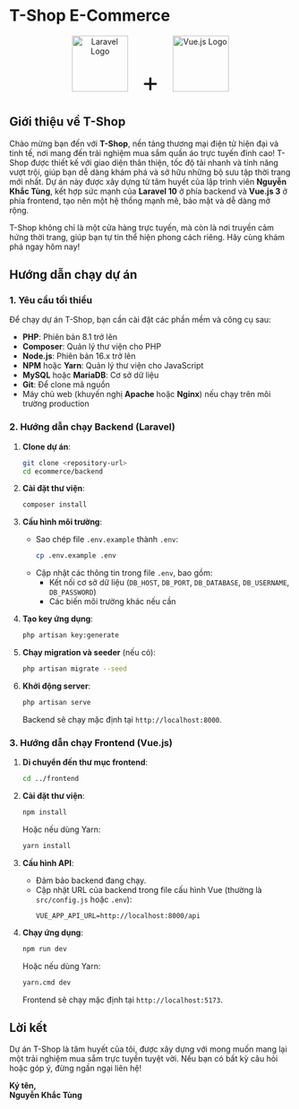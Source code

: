 # T-Shop E-Commerce

<p align="center">
  <img src="https://raw.githubusercontent.com/laravel/art/master/logo.svg" alt="Laravel Logo" width="100"/>
  <span style="font-size: 48px; margin: 0 20px;">+</span>
  <img src="https://vuejs.org/images/logo.png" alt="Vue.js Logo" width="100"/>
</p>

## Giới thiệu về T-Shop

Chào mừng bạn đến với **T-Shop**, nền tảng thương mại điện tử hiện đại và tinh tế, nơi mang đến trải nghiệm mua sắm quần áo trực tuyến đỉnh cao! T-Shop được thiết kế với giao diện thân thiện, tốc độ tải nhanh và tính năng vượt trội, giúp bạn dễ dàng khám phá và sở hữu những bộ sưu tập thời trang mới nhất. Dự án này được xây dựng từ tâm huyết của lập trình viên **Nguyễn Khắc Tùng**, kết hợp sức mạnh của **Laravel 10** ở phía backend và **Vue.js 3** ở phía frontend, tạo nên một hệ thống mạnh mẽ, bảo mật và dễ dàng mở rộng.

T-Shop không chỉ là một cửa hàng trực tuyến, mà còn là nơi truyền cảm hứng thời trang, giúp bạn tự tin thể hiện phong cách riêng. Hãy cùng khám phá ngay hôm nay!

## Hướng dẫn chạy dự án

### 1. Yêu cầu tối thiểu
Để chạy dự án T-Shop, bạn cần cài đặt các phần mềm và công cụ sau:

- **PHP**: Phiên bản 8.1 trở lên
- **Composer**: Quản lý thư viện cho PHP
- **Node.js**: Phiên bản 16.x trở lên
- **NPM** hoặc **Yarn**: Quản lý thư viện cho JavaScript
- **MySQL** hoặc **MariaDB**: Cơ sở dữ liệu
- **Git**: Để clone mã nguồn
- Máy chủ web (khuyến nghị **Apache** hoặc **Nginx**) nếu chạy trên môi trường production

### 2. Hướng dẫn chạy Backend (Laravel)
1. **Clone dự án**:
   ```bash
   git clone <repository-url>
   cd ecommerce/backend
   ```

2. **Cài đặt thư viện**:
   ```bash
   composer install
   ```

3. **Cấu hình môi trường**:
   - Sao chép file `.env.example` thành `.env`:
     ```bash
     cp .env.example .env
     ```
   - Cập nhật các thông tin trong file `.env`, bao gồm:
     - Kết nối cơ sở dữ liệu (`DB_HOST`, `DB_PORT`, `DB_DATABASE`, `DB_USERNAME`, `DB_PASSWORD`)
     - Các biến môi trường khác nếu cần

4. **Tạo key ứng dụng**:
   ```bash
   php artisan key:generate
   ```

5. **Chạy migration và seeder** (nếu có):
   ```bash
   php artisan migrate --seed
   ```

6. **Khởi động server**:
   ```bash
   php artisan serve
   ```
   Backend sẽ chạy mặc định tại `http://localhost:8000`.

### 3. Hướng dẫn chạy Frontend (Vue.js)
1. **Di chuyển đến thư mục frontend**:
   ```bash
   cd ../frontend
   ```

2. **Cài đặt thư viện**:
   ```bash
   npm install
   ```
   Hoặc nếu dùng Yarn:
   ```bash
   yarn install
   ```

3. **Cấu hình API**:
   - Đảm bảo backend đang chạy.
   - Cập nhật URL của backend trong file cấu hình Vue (thường là `src/config.js` hoặc `.env`):
     ```env
     VUE_APP_API_URL=http://localhost:8000/api
     ```

4. **Chạy ứng dụng**:
   ```bash
   npm run dev
   ```
   Hoặc nếu dùng Yarn:
   ```bash
   yarn.cmd dev
   ```
   Frontend sẽ chạy mặc định tại `http://localhost:5173`.

## Lời kết

Dự án T-Shop là tâm huyết của tôi, được xây dựng với mong muốn mang lại một trải nghiệm mua sắm trực tuyến tuyệt vời. Nếu bạn có bất kỳ câu hỏi hoặc góp ý, đừng ngần ngại liên hệ!

**Ký tên,**  
**Nguyễn Khắc Tùng**